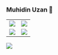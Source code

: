 ### Muhidin Uzan 👋
<table class="center">
<td><a href="https://instagram.com/muhiddinuzan">
<img src="https://img.shields.io/badge/Instagram-E4405F?style=for-the-badge&logo=instagram&logoColor=white">
</a> 
<td><a href="https://twitter.com/muhiddinuzan">
<img src="https://img.shields.io/badge/Twitter-1DA1F2?style=for-the-badge&logo=twitter&logoColor=white">
</a>
  <tr>
<td><a href="https://www.linkedin.com/in/muhiddinuzan/">
<img src="https://img.shields.io/badge/LinkedIn-0077B5?style=for-the-badge&logo=linkedin&logoColor=white">
</a> 
<td><a href="mailto:muhiddinuzan@outlook.com">
<img src="https://img.shields.io/badge/Gmail-D14836?style=for-the-badge&logo=gmail&logoColor=white">
</a>
  </tr>
</table>
<img align="center" src="https://github-readme-stats.vercel.app/api?username=muhiddinuzan&theme=blue-green">
